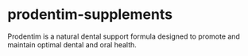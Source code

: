 # prodentim-supplements
Prodentim is a natural dental support formula designed to promote and maintain optimal dental and oral health.
